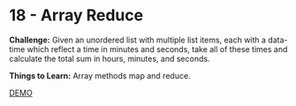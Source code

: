 # 18 - Array Reduce

**Challenge:** Given an unordered list with multiple list items, each with a data-time which reflect a time in minutes and seconds, take all of these times and calculate the total sum in hours, minutes, and seconds.

**Things to Learn:** Array methods map and reduce.

[DEMO](https://voloshin-sergei.github.io/30DaysOfJavaScript/18_day%20Array%20Reduce/)
